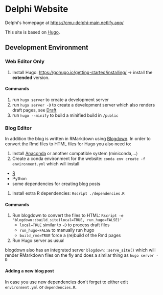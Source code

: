 # Delphi Website

Delphi's homepage at https://cmu-delphi-main.netlify.app/

This site is based on [Hugo](https://gohugo.io).

## Development Environment

### Web Editor Only

1. Install Hugo: https://gohugo.io/getting-started/installing/ -> install the **extended** version.

#### Commands

1. run `hugo server` to create a development server
1. run `hugo server -D` to create a development server which also renders draft pages, see [Draft](https://gohugo.io/getting-started/usage/#draft-future-and-expired-content)
1. run `hugo --minify` to build a minified build in `/public`

### Blog Editor

In addition the blog is written in RMarkdown using [Blogdown](https://bookdown.org/yihui/blogdown).
In order to convert the Rmd files to HTML files for Hugo you also need to:

1. Install [Anaconda](https://www.anaconda.com) or another compatible system (miniconda,...)
1. Create a conda environment for the website: `conda env create -f environment.yml` which will install

- [R](https://www.r-project.org/)
- Python
- some dependencies for creating blog posts

1. Install extra R dependencies: `Rscript ./dependencies.R`

#### Commands

1. Run blogdown to convert the files to HTML: `Rscript -e 'blogdown::build_site(local=TRUE, run_hugo=FALSE)'`
   - `local=TRUE` similar to `-D` to process draft files
   - `run_hugo=FALSE` to manually run hugo
   - `build_rmd=TRUE` force a (re)build of the Rmd pages
1. Run Hugo server as usual

blogdown also has an integrated server `blogdown::serve_site()` which will render RMarkdown files on the fly and does a similar thing as `hugo server -D`

#### Adding a new blog post

In case you use new dependencies don't forget to either edit `environment.yml` or `dependencies.R`.
